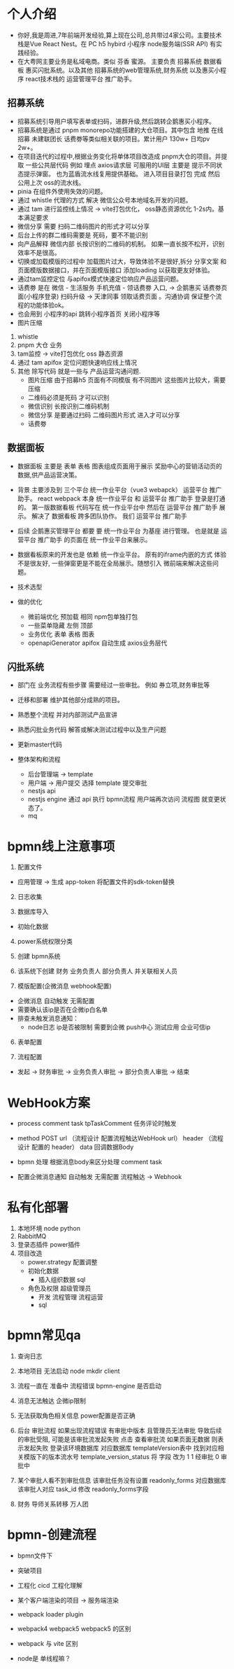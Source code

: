 # 个人介绍
* 你好,我是周进,7年前端开发经验,算上现在公司,总共带过4家公司。主要技术栈是Vue React Nest。在 PC h5  hybird  小程序 node服务端(SSR API) 有实践经验。
* 在大粤网主要业务是私域电商。类似 芬香 蜜源。 主要负责 招募系统 数据看板 惠买闪批系统。以及其他 招募系统的web管理系统,财务系统 以及惠买小程序 react技术栈的 运营管理平台 推广助手。
## 招募系统
* 招募系统引导用户填写表单或扫码，进群升级,然后跳转企鹅惠买小程序。
* 招募系统是通过 pnpm monorepo功能搭建的大仓项目。其中包含 地推 在线招募  未建联团长 话费劵等类似相关联的项目。累计用户 130w+ 日均pv 2w+。
* 在项目迭代的过程中,根据业务变化将单体项目改造成 pnpm大仓的项目。并提取 一些公共层代码 例如 埋点 axios请求层 可服用的UI层 主要是 提示不同状态提示弹窗。 也为蓝盾流水线复用提供基础。 进入项目目录打包 完成 然后 公用上次 oss的流水线。
* pinia 在组件外使用失效的问题。
* 通过 whistle 代理的方式 解决  微信公众号本地域名开发的问题。
* 通过 tam 进行监控线上情况 ->  vite打包优化， oss静态资源优化  1-2s内。基本满足要求
* 微信分享 需要 扫码二维码图片的形式才可以分享 
* 后台上传的群二维码需要是 死码，要不不能识别
* 向产品解释 微信内部 长按识别的二维码的机制。 如果一直长按不松开，识别效率不是很高。
* 切换或加载模版的过程中 加载图片过大，导致体验不是很好,拆分 分享文案 和 页面模版数据接口，并在页面模版接口 添加loading 以获取更友好体验。
* 通过tam监控定位 与apifox模式快速定位响应产品运营问题。
* 话费劵 是在 微信 - 生活服务 手机充值  - 领话费劵  入口, -> 企鹅惠买 话费劵页面(小程序登录)  扫码升级 -> 天津同事 领取话费页面   。沟通协调 保证整个流程的功能体验ok。
* 也会用到 小程序的api 跳转小程序首页  关闭小程序等
* 图片压缩

1. whistle
2. pnpm 大仓 业务
3. tam监控 -> vite打包优化 oss 静态资源
4. 通过 tam apifox 定位问题快速响应线上情况
5. 其他 除写代码 就是一些与 产品运营沟通问题. 
    - 图片压缩 由于招募h5 页面有不同模版 有不同图片 这些图片比较大，需要压缩
    - 二维码必须是死码 才可以识别
    - 微信识别 长按识别二维码机制
    - 微信分享 是要通过扫码 二维码图片形式 进入才可以分享
    - 话费劵
## 数据面板
* 数据面板 主要是 表单 表格 图表组成页面用于展示 奖励中心的营销活动页的数据,供产品运营决策。
* 背景 主要涉及到 三个平台  统一作业平台（vue3 webapck）  运营平台 推广助手。 react webpack  本身 统一作业平台 和 运营平台 推广助手 登录是打通的。 第一版数据看板 代码写在 统一作业平台中 然后在 运营平台 推广助手 展示。 解决了 数据看板 跨多团队协作。 我们 运营平台 推广助手

* 后续 企鹅惠买管理平台 都要 要 统一作业平台 为基座 进行管理。 也是就是  运营平台 推广助手 的页面在 统一作业平台来展示。
* 数据看板原来的开发也是 依赖 统一作业平台。 原有的iframe内嵌的方式 体验不是很友好, 一些弹窗更是不能在全局展示。随想引入 微前端来解决这些问题。

* 技术选型 

* 做的优化
    * 微前端优化 预加载 相同 npm包单独打包
    * 一些菜单隐藏 左侧 顶部
    * 业务优化 表单 表格 图表
    * openapiGenerator apifox 自动生成 axios业务层代
## 闪批系统 
* 部门在 业务流程有些步骤 需要经过一些审批。 例如 券立项,财务审批等
* 迁移和部署 维护其他部分成熟的项目。
* 熟悉整个流程 并对内部测试产品宣讲
* 熟悉闪批业务代码 解答或解决测试过程中以及生产问题
* 更新master代码  

* 整体架构和流程
  - 后台管理端 -> template
  - 用户端    -> 用户提交 选择 template 提交审批
  - nestjs api
  - nestjs engine 通过 api 执行 bpmn流程  用户端再次访问 流程图 就变更状态了。
  - mq



# bpmn线上注意事项

1. 配置文件

- 应用管理 -> 生成 app-token 将配置文件的sdk-token替换

2. 日志收集

3. 数据库导入

- 初始化数据

4.  power系统权限分类
1.  创建 bpmn系统
1.  该系统下创建 财务 业务负责人 部分负责人 并关联相关人员

1.  模版配置(企微消息 webhook配置)

- 企微消息 自动触发 无需配置
- 需要确认该ip是否在企微ip白名单
- 排查未触发消息通知：
  - node日志 ip是否被限制 需要到企微 push中心 测试应用 企业可信ip

6. 表单配置

7. 流程配置

- 发起 -> 财务审批 -> 业务负责人审批 -> 部分负责人审批 -> 结束

# WebHook方案

- process comment task tpTaskComment 任务评论时触发

* method POST url （流程设计 配置流程触达WebHook url） header （流程设计 配置的 header） data 回调数据Body

* bpmn 处理 根据消息body来区分处理 comment task
* 配置企微消息通知 自动触发 无需配置 流程触达 -> Webhook

# 私有化部署

1. 本地环境 node python
2. RabbitMQ
3. 登录态插件 power插件
4. 项目改造
   - power.strategy 配置调整
   - 初始化数据
     - 插入组织数据 sql
   - 角色及权限 超级管理员
     - 开发 流程管理 流程运营
     - sql

# bpmn常见qa

1. 查询日志
2. 本地项目 无法启动 node mkdir client
3. 流程一直在 准备中 流程错误 bpmn-engine 是否启动
4. 消息无法触达 企微ip限制
5. 无法获取角色相关信息 power配置是否正确
6. 后台 审批流程 如果出现流程错误 有审批中版本 且管理员无法审批 导致后续的审批受阻, 可能是该审批流发起失败 点击 查看审批流 如果页面无数据 则表示发起失败 登录该环境数据库 对应数据库 templateVersion表中 找到对应相关模版下的版本流水号 template_version_status 将 字段 改为 1 1 经审批 0 审批中
7. 某个审批人看不到审批信息 该审批任务没有设置 readonly_forms 对应数据库 该审批人对应 task_id 修改 readonly_forms字段

8. 财务 导师关系转移 万人团

# bpmn-创建流程

- bpmn文件下




* 突破项目

* 工程化 cicd  工程化理解
* 某个客户端渲染的项目 ->  服务端渲染
* webpack loader plugin
* webpack4 webpack5  webpack5 的区别

* webpack 与 vite 区别


* node是 单线程嘛？